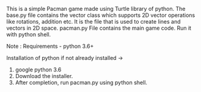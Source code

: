 This is a simple Pacman game made using Turtle library of python.
The base.py file contains the vector class which supports 2D vector operations like rotations, addition etc. It is the file that is used to create lines and vectors in 2D space.
pacman.py File contains the main game code. Run it with python shell.

Note : Requirements - python 3.6+

Installation of python if not already installed ->

1) google python 3.6
2) Download the installer.
3) After completion, run pacman.py using python shell.